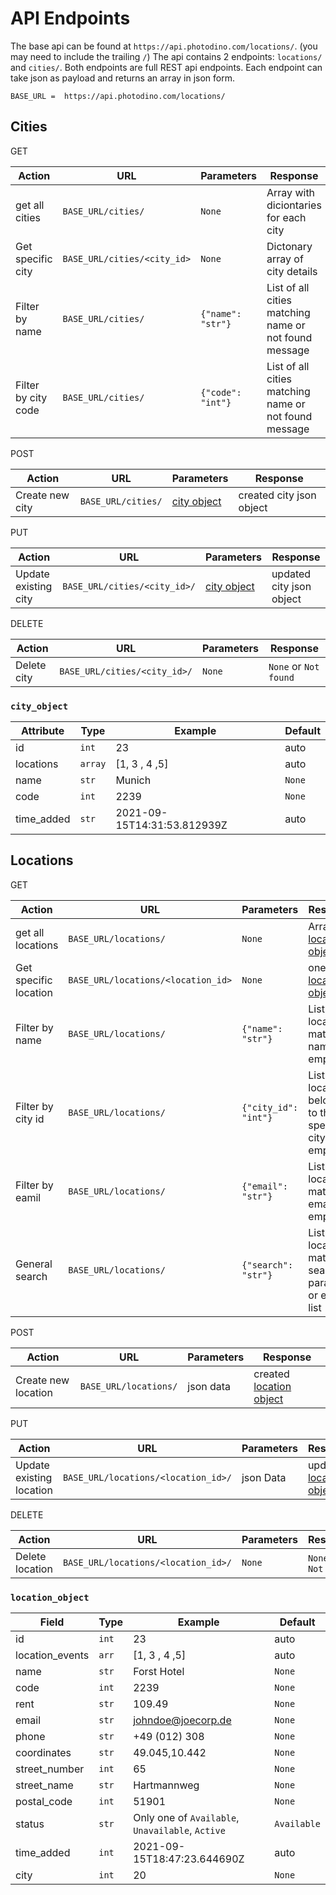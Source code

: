 # API Endpoints
The base api can be found at `https://api.photodino.com/locations/`. (you may need to include the trailing `/`)
The api contains 2 endpoints: `locations/` and `cities/`. Both endpoints are full REST api endpoints. Each endpoint can take json as payload and returns an array in json form.

`BASE_URL =  https://api.photodino.com/locations/`
## Cities
GET

| Action | URL | Parameters | Response |
|--|--|--|--|
| get all cities | `BASE_URL/cities/` | `None`| Array with diciontaries for each city
| Get specific city | `BASE_URL/cities/<city_id>` | `None` | Dictonary array of city details
Filter by  name| `BASE_URL/cities/` |  `{"name": "str"}` | List of all cities matching name or not found message
Filter by city code | `BASE_URL/cities/` |  `{"code": "int"}` | List of all cities matching name or not found message

POST

| Action | URL | Parameters | Response
|--|--|--|--|
| Create new city | `BASE_URL/cities/` | [city object](#city_object) | created city json object

PUT

| Action | URL | Parameters | Response
|--|--|--|--|
| Update existing city | `BASE_URL/cities/<city_id>/` |  [city object](#city_object) | updated city json object

DELETE

| Action | URL | Parameters | Response
|--|--|--|--|
| Delete city | `BASE_URL/cities/<city_id>/` | `None` | `None` or `Not found`

### <a name=city_object></a> `city_object`
| Attribute | Type | Example | Default 
| -- | -- | -- | --
| id | `int` | 23 | auto
| locations | `array` | [1, 3 , 4 ,5] | auto
| name | `str` | Munich | `None`
| code | `int` | 2239 | `None`
| time_added | `str` | 2021-09-15T14:31:53.812939Z | auto




  

## Locations
GET

| Action | URL | Parameters | Response
|--|--|--|--|
| get all locations | `BASE_URL/locations/` | `None`| Array [location object](#location_object)
| Get specific location | `BASE_URL/locations/<location_id>` | `None` | one [location object](#location_object)
Filter by name| `BASE_URL/locations/` |  `{"name": "str"}` | List of all locations matching name or empty list
Filter by city id | `BASE_URL/locations/` |  `{"city_id": "int"}` | List of all locations belonging to the specific city or empty list
Filter by eamil | `BASE_URL/locations/` |  `{"email": "str"}` | List of all locations matching email or empty list
General search| `BASE_URL/locations/` |  `{"search": "str"}` | List of all locations matching search parameter or empty list


POST

| Action | URL | Parameters | Response
|--|--|--|--|
| Create new location | `BASE_URL/locations/` | json data | created [location object](#location_object)

PUT

| Action | URL | Parameters | Response
|--|--|--|--|
| Update existing location | `BASE_URL/locations/<location_id>/` | json Data | updated [location object](#location_object)

DELETE

| Action | URL | Parameters | Response
|--|--|--|--|
| Delete location | `BASE_URL/locations/<location_id>/` | `None` | `None` or `Not found`


### <a name=location_object></a> `location_object`
| Field | Type | Example | Default
| -- | -- | -- | -- |
| id | `int` | 23 | auto
| location_events | `arr` | [1, 3 , 4 ,5] | auto
| name | `str` | Forst Hotel | `None`
| code | `int` | 2239 | `None`
| rent | `str` | 109.49 | `None`
| email | `str` | johndoe@joecorp.de | `None`
| phone | `str` | +49 (012) 308 | `None`
| coordinates | `str` | 49.045,10.442 | `None`
| street_number | `int` | 65 | `None`
| street_name | `str` | Hartmannweg | `None`
| postal_code | `int` | 51901 | `None`
| status | `str` | Only one of `Available`, `Unavailable`, `Active` | `Available`
| time_added | `int` | 2021-09-15T18:47:23.644690Z | auto
| city | `int` | 20 | `None`




